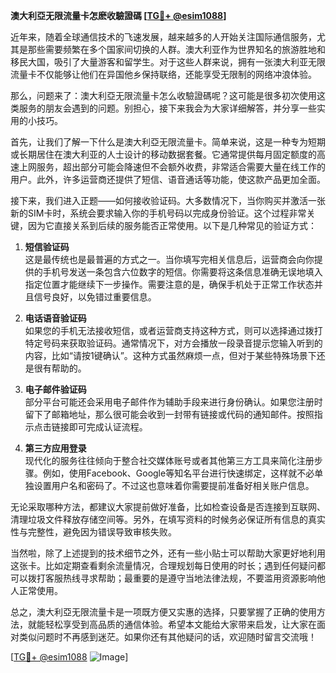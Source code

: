 **澳大利亞无限流量卡怎麽收驗證碼 [[TG💪+ @esim1088](https://t.me/s/esim1088)]**

近年来，随着全球通信技术的飞速发展，越来越多的人开始关注国际通信服务，尤其是那些需要频繁在多个国家间切换的人群。澳大利亚作为世界知名的旅游胜地和移民大国，吸引了大量游客和留学生。对于这些人群来说，拥有一张澳大利亚无限流量卡不仅能够让他们在异国他乡保持联络，还能享受无限制的网络冲浪体验。

那么，问题来了：澳大利亞无限流量卡怎么收驗證碼呢？这可能是很多初次使用这类服务的朋友会遇到的问题。别担心，接下来我会为大家详细解答，并分享一些实用的小技巧。

首先，让我们了解一下什么是澳大利亞无限流量卡。简单来说，这是一种专为短期或长期居住在澳大利亚的人士设计的移动数据套餐。它通常提供每月固定额度的高速上网服务，超出部分可能会降速但不会额外收费，非常适合需要大量在线工作的用户。此外，许多运营商还提供了短信、语音通话等功能，使这款产品更加全面。

接下来，我们进入正题——如何接收验证码。大多数情况下，当你购买并激活一张新的SIM卡时，系统会要求输入你的手机号码以完成身份验证。这个过程非常关键，因为它直接关系到后续的服务能否正常使用。以下是几种常见的验证方式：

1. **短信验证码**  
   这是最传统也是最普遍的方式之一。当你填写完相关信息后，运营商会向你提供的手机号发送一条包含六位数字的短信。你需要将这条信息准确无误地填入指定位置才能继续下一步操作。需要注意的是，确保手机处于正常工作状态并且信号良好，以免错过重要信息。

2. **电话语音验证码**  
   如果您的手机无法接收短信，或者运营商支持这种方式，则可以选择通过拨打特定号码来获取验证码。通常情况下，对方会播放一段录音提示您输入听到的内容，比如“请按1键确认”。这种方式虽然麻烦一点，但对于某些特殊场景下还是很有帮助的。

3. **电子邮件验证码**  
   部分平台可能还会采用电子邮件作为辅助手段来进行身份确认。如果您注册时留下了邮箱地址，那么很可能会收到一封带有链接或代码的通知邮件。按照指示点击链接即可完成认证流程。

4. **第三方应用登录**  
   现代化的服务往往倾向于整合社交媒体账号或者其他第三方工具来简化注册步骤。例如，使用Facebook、Google等知名平台进行快速绑定，这样就不必单独设置用户名和密码了。不过这也意味着你需要提前准备好相关账户信息。

无论采取哪种方法，都建议大家提前做好准备，比如检查设备是否连接到互联网、清理垃圾文件释放存储空间等。另外，在填写资料的时候务必保证所有信息的真实性与完整性，避免因为错误导致审核失败。

当然啦，除了上述提到的技术细节之外，还有一些小贴士可以帮助大家更好地利用这张卡。比如定期查看剩余流量情况，合理规划每日使用的时长；遇到任何疑问都可以拨打客服热线寻求帮助；最重要的是遵守当地法律法规，不要滥用资源影响他人正常使用。

总之，澳大利亞无限流量卡是一项既方便又实惠的选择，只要掌握了正确的使用方法，就能轻松享受到高品质的通信体验。希望本文能给大家带来启发，让大家在面对类似问题时不再感到迷茫。如果你还有其他疑问的话，欢迎随时留言交流哦！

[[TG💪+ @esim1088](https://t.me/s/esim1088) ![Image](https://i.postimg.cc/4NQfJmqS/Snipaste-2025-05-13-00-14-12.png)]